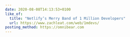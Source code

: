 ```yaml
---
date: 2020-08-08T14:13:53+0100
like_of:
  title: "Netlify’s Merry Band of 1 Million Developers"
  url: https://www.zachleat.com/web/1mdevs/
posting_method: https://omnibear.com
---
```

